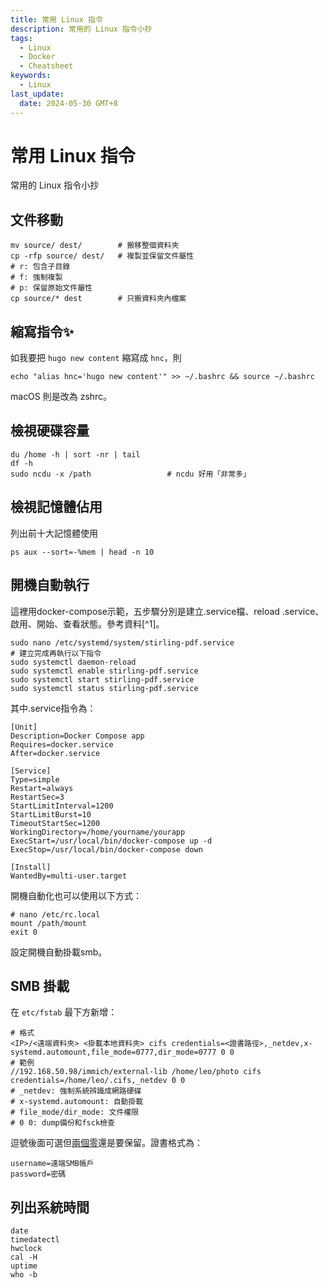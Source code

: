 ```yaml
---
title: 常用 Linux 指令
description: 常用的 Linux 指令小抄
tags:
  - Linux
  - Docker
  - Cheatsheet
keywords:
  - Linux
last_update:
  date: 2024-05-30 GMT+8
---
```


# 常用 Linux 指令
常用的 Linux 指令小抄

## 文件移動
```
mv source/ dest/        # 搬移整個資料夾
cp -rfp source/ dest/   # 複製並保留文件屬性
# r: 包含子目錄
# f: 強制複製
# p: 保留原始文件屬性
cp source/* dest        # 只搬資料夾內檔案
```

## 縮寫指令✨
如我要把 `hugo new content` 縮寫成 `hnc`，則
```
echo "alias hnc='hugo new content'" >> ~/.bashrc && source ~/.bashrc
```
macOS 則是改為 zshrc。

## 檢視硬碟容量
```
du /home -h | sort -nr | tail
df -h
sudo ncdu -x /path                 # ncdu 好用「非常多」
```

## 檢視記憶體佔用
列出前十大記憶體使用
```
ps aux --sort=-%mem | head -n 10
```

## 開機自動執行
這裡用docker-compose示範，五步驟分別是建立.service檔、reload .service、啟用、開始、查看狀態。參考資料[^1]。

```
sudo nano /etc/systemd/system/stirling-pdf.service
# 建立完成再執行以下指令
sudo systemctl daemon-reload
sudo systemctl enable stirling-pdf.service
sudo systemctl start stirling-pdf.service
sudo systemctl status stirling-pdf.service
```

其中.service指令為：
```
[Unit]
Description=Docker Compose app
Requires=docker.service
After=docker.service

[Service]
Type=simple
Restart=always
RestartSec=3
StartLimitInterval=1200
StartLimitBurst=10
TimeoutStartSec=1200
WorkingDirectory=/home/yourname/yourapp
ExecStart=/usr/local/bin/docker-compose up -d
ExecStop=/usr/local/bin/docker-compose down

[Install]
WantedBy=multi-user.target
```

開機自動化也可以使用以下方式：
```
# nano /etc/rc.local
mount /path/mount
exit 0
```
設定開機自動掛載smb。


## SMB 掛載

在 `etc/fstab` 最下方新增：
```
# 格式
<IP>/<遠端資料夾> <掛載本地資料夾> cifs credentials=<證書路徑>,_netdev,x-systemd.automount,file_mode=0777,dir_mode=0777 0 0
# 範例
//192.168.50.98/immich/external-lib /home/leo/photo cifs credentials=/home/leo/.cifs,_netdev 0 0
# _netdev: 強制系統辨識成網路硬碟
# x-systemd.automount: 自動掛載
# file_mode/dir_mode: 文件權限
# 0 0: dump備份和fsck檢查
```
逗號後面可選但[兩個零](https://rain.tips/2024/02/06/%E5%AF%A6%E6%88%B0%E6%95%99%E5%AD%B8%EF%BC%9A%E5%AF%A6%E7%8F%BEubuntu%E7%92%B0%E5%A2%83%E4%B8%AD%E9%AB%98%E6%95%88%E7%9A%84%E7%A1%AC%E7%A2%9F%E5%85%B1%E4%BA%AB/)還是要保留。證書格式為：
```
username=遠端SMB帳戶
password=密碼
```

## 列出系統時間
```shell
date
timedatectl
hwclock
cal -H
uptime
who -b
```